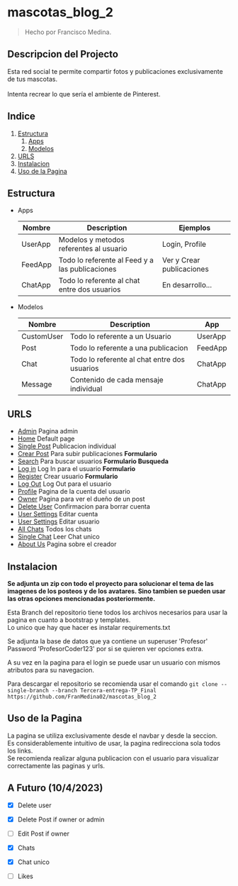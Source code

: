 # mascotas_blog_2
 > Hecho por Francisco Medina.
  
## Descripcion del Projecto
Esta red social te permite compartir fotos y publicaciones exclusivamente de tus mascotas.<br><br> Intenta recrear lo que sería el ambiente de Pinterest.

## Indice
1. [Estructura](#estructura)
	1. [Apps](#apps)
	2. [Modelos](#modelos)
2. [URLS](#urls)
3. [Instalacion](#instalacion)
4. [Uso de la Pagina](#uso-de-la-pagina)


## Estructura 

- Apps <a name="apps"></a>

	| Nombre | Description | Ejemplos |
	| ----------- | ----------- | ----------- |
	| UserApp | Modelos y metodos referentes al usuario | Login, Profile |
	| FeedApp | Todo lo referente al Feed y a las publicaciones | Ver y Crear publicaciones |
	| ChatApp | Todo lo referente al chat entre dos usuarios | En desarrollo... |

- Modelos <a name="modelos"></a>

	| Nombre | Description | App |
	| ----------- | ----------- | ----------- |
	| CustomUser | Todo lo referente a un Usuario | UserApp |
	| Post | Todo lo referente a una publicacion | FeedApp |
	| Chat | Todo lo referente al chat entre dos usuarios | ChatApp |
	| Message | Contenido de cada mensaje individual | ChatApp | 

## URLS 

- [Admin](http://127.0.0.1:8000/admin) Pagina admin 
- [Home](http://127.0.0.1:8000/) Default page
- [Single Post](http://127.0.0.1:8000/posts/<id_post>) Publicacion individual
- [Crear Post](http://127.0.0.1:8000/crearPost) Para subir publicaciones **Formulario**
- [Search](http://127.0.0.1:8000/search) Para buscar usuarios **Formulario Busqueda**
- [Log in](http://127.0.0.1:8000/login) Log In para el usuario **Formulario**
- [Register](http://127.0.0.1:8000/register/) Crear usuario **Formulario**
- [Log Out](http://127.0.0.1:8000/logout) Log Out para el usuario
- [Profile](http://127.0.0.1:8000/profile/) Pagina de la cuenta del usuario
- [Owner](http://127.0.0.1:8000/profile/<user>) Pagina para ver el dueño de un post
- [Delete User](http://127.0.0.1:8000/delete) Confirmacion para borrar cuenta
- [User Settings](http://127.0.0.1:8000/settings) Editar cuenta
- [User Settings](http://127.0.0.1:8000/settings) Editar usuario
- [All Chats](http://127.0.0.1:8000/Chats) Todos los chats
- [Single Chat](http://127.0.0.1:8000/Chats/<conversation>) Leer Chat unico
- [About Us](http://127.0.0.1:8000/AboutUs/) Pagina sobre el creador

## Instalacion

<b>Se adjunta un zip con todo el proyecto para solucionar el tema de las imagenes de los posteos y de los avatares. Sino tambien se pueden usar las otras opciones mencionadas posteriormente.</b>

Esta Branch del repositorio tiene todos los archivos necesarios para usar la pagina en cuanto a bootstrap y templates.<br>
Lo unico que hay que hacer es instalar requirements.txt

Se adjunta la base de datos que ya contiene un superuser 'Profesor'<br>
Password 'ProfesorCoder123' por si se quieren ver opciones extra.

A su vez en la pagina para el login se puede usar un usuario con mismos atributos para su navegacion.

Para descargar el repositorio se recomienda usar el comando ```git clone --single-branch --branch Tercera-entrega-TP_Final https://github.com/FranMedina02/mascotas_blog_2```

## Uso de la Pagina

La pagina se utiliza exclusivamente desde el navbar y desde la seccion. <br>
Es considerablemente intuitivo de usar, la pagina redirecciona sola todos los links. <br>
Se recomienda realizar alguna publicacion con el usuario para visualizar correctamente las paginas y urls. 

## A Futuro (10/4/2023)

- [x] Delete user
- [x] Delete Post if owner or admin
- [ ] Edit Post if owner
- [x] Chats
- [x] Chat unico
- [ ] Likes
























